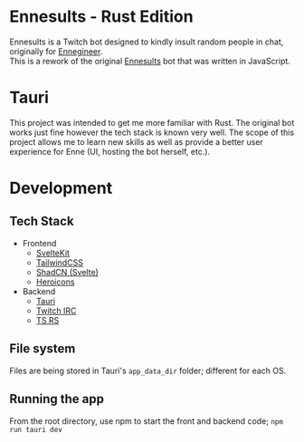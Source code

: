 # Ennesults - Rust Edition
Ennesults is a Twitch bot designed to kindly insult random people in chat, originally for [Ennegineer](https://www.twitch.tv/ennegineer/).  
This is a rework of the original [Ennesults](https://github.com/ChristianPayne/Ennesults) bot that was written in JavaScript.

# Tauri
This project was intended to get me more familiar with Rust. The original bot works just fine however the tech stack is known very well. The scope of this project allows me to learn new skills as well as provide a better user experience for Enne (UI, hosting the bot herself, etc.).

# Development
## Tech Stack
- Frontend
  - [SvelteKit](https://kit.svelte.dev/)
  - [TailwindCSS](https://tailwindcss.com/)
  - [ShadCN (Svelte)](https://www.shadcn-svelte.com/)
  - [Heroicons](https://heroicons.com/)
- Backend
  - [Tauri](https://v2.tauri.app/)
  - [Twitch IRC](https://docs.rs/twitch-irc/latest/twitch_irc/#)
  - [TS RS](https://docs.rs/ts-rs/latest/ts_rs/)

## File system
Files are being stored in Tauri's `app_data_dir` folder; different for each OS.

## Running the app
From the root directory, use npm to start the front and backend code; `npm run tauri dev`